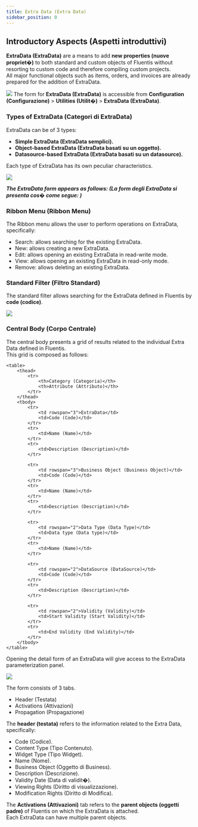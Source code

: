 ```yaml
---
title: Extra Data (Extra Data)
sidebar_position: 0
---
```


## Introductory Aspects (Aspetti introduttivi)

**ExtraData (ExtraData)** are a means to add **new properties (nuove propriet�)** to both standard and custom objects of Fluentis without resorting to custom code and therefore compiling custom projects.     
All major functional objects such as items, orders, and invoices are already prepared for the addition of ExtraData.  

![](../../../../../static/images/20250311142958.png)
The form for **ExtraData (ExtraData)** is accessible from **Configuration (Configurazione)** > **Utilities (Utilit�)** > **ExtraData (ExtraData)**.

### Types of ExtraData (Categori di ExtraData)

ExtraData can be of 3 types:
* **Simple ExtraData (ExtraData semplici).**
* **Object-based ExtraData (ExtraData basati su un oggetto).**
* **Datasource-based ExtraData (ExtraData basati su un datasource).**

Each type of ExtraData has its own peculiar characteristics.  

![](../../../../../static/images/20250311143520.png)

***The ExtraData form appears as follows: (La form degli ExtraData si presenta cos� come segue: )*** 

### Ribbon Menu (Ribbon Menu)
The Ribbon menu allows the user to perform operations on ExtraData, specifically:
* Search: allows searching for the existing ExtraData.
* New: allows creating a new ExtraData.
* Edit: allows opening an existing ExtraData in read-write mode.
* View: allows opening an existing ExtraData in read-only mode.
* Remove: allows deleting an existing ExtraData.

### Standard Filter (Filtro Standard)

The standard filter allows searching for the ExtraData defined in Fluentis by **code (codice)**.  

![](../../../../../static/images/20250313155146.png)

### Central Body (Corpo Centrale)
The central body presents a grid of results related to the individual Extra Data defined in Fluentis.  
This grid is composed as follows: 

    <table>
        <thead>
            <tr>
                <th>Category (Categoria)</th>
                <th>Attribute (Attributo)</th>
            </tr>
        </thead>
        <tbody>
            <tr>
                <td rowspan="3">ExtraData</td>
                <td>Code (Code)</td>
            </tr>
            <tr>
                <td>Name (Name)</td>
            </tr>
            <tr>
                <td>Description (Description)</td>
            </tr>
            
            <tr>
                <td rowspan="3">Business Object (Business Object)</td>
                <td>Code (Code)</td>
            </tr>
            <tr>
                <td>Name (Name)</td>
            </tr>
            <tr>
                <td>Description (Description)</td>
            </tr>

            <tr>
                <td rowspan="2">Data Type (Data Type)</td>
                <td>Data type (Data type)</td>
            </tr>
            <tr>
                <td>Name (Name)</td>
            </tr>

            <tr>
                <td rowspan="2">DataSource (DataSource)</td>
                <td>Code (Code)</td>
            </tr>
            <tr>
                <td>Description (Description)</td>
            </tr>

            <tr>
                <td rowspan="2">Validity (Validity)</td>
                <td>Start Validity (Start Validity)</td>
            </tr>
            <tr>
                <td>End Validity (End Validity)</td>
            </tr>
        </tbody>
    </table>


Opening the detail form of an ExtraData will give access to the ExtraData parameterization panel.

![](../../../../../static/images/20250311160817.png)

The form consists of 3 tabs.
* Header (Testata)
* Activations (Attivazioni)
* Propagation (Propagazione)

The **header (testata)** refers to the information related to the Extra Data, specifically:

* Code (Codice).
* Content Type (Tipo Contenuto).
* Widget Type (Tipo Widget).
* Name (Nome).
* Business Object (Oggetto di Business).
* Description (Descrizione).
* Validity Date (Data di validit�).
* Viewing Rights (Diritto di visualizzazione).
* Modification Rights (Diritto di Modifica). 

The **Activations (Attivazioni)** tab refers to the **parent objects (oggetti padre)** of Fluentis on which the ExtraData is attached.  
Each ExtraData can have multiple parent objects.
